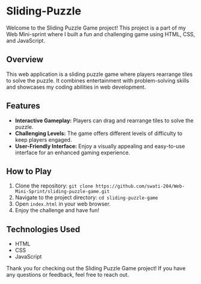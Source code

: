 # Sliding-Puzzle
Welcome to the Sliding Puzzle Game project! This project is a part of my Web Mini-sprint where I built a fun and challenging game using HTML, CSS, and JavaScript.

## Overview

This web application is a sliding puzzle game where players rearrange tiles to solve the puzzle. It combines entertainment with problem-solving skills and showcases my coding abilities in web development.

## Features

- **Interactive Gameplay:** Players can drag and rearrange tiles to solve the puzzle.
- **Challenging Levels:** The game offers different levels of difficulty to keep players engaged.
- **User-Friendly Interface:** Enjoy a visually appealing and easy-to-use interface for an enhanced gaming experience.

## How to Play

1. Clone the repository: `git clone https://github.com/swati-204/Web-Mini-Sprint/sliding-puzzle-game.git`
2. Navigate to the project directory: `cd sliding-puzzle-game`
3. Open `index.html` in your web browser.
4. Enjoy the challenge and have fun!

## Technologies Used

- HTML
- CSS
- JavaScript

Thank you for checking out the Sliding Puzzle Game project! If you have any questions or feedback, feel free to reach out.
